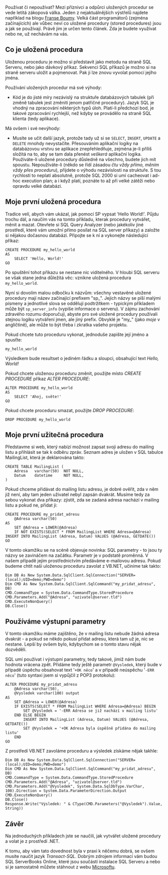 <!-- dcterms:identifier = aspnetcz#15 -->
<!-- dcterms:title = Základy použití uložených procedur v .NET -->
<!-- dcterms:abstract = Používat či nepoužívat? Mezi příznivci a odpůrci uložených procedur se vede letitá zákopová válka. Velká část programátorů (zejména začínajících) ale vůbec neví co uložené procedury (stored procedures) jsou a jak se používají. Právě jim je určen tento článek. Zda je budete využívat nebo ne, už nechávám na vás. -->
<!-- np9:categoryId = 1 -->
<!-- x4w:category = IT -->
<!-- np9:authorId = 1 -->
<!-- np9:authorEmail = michal.valasek@altairis.cz -->
<!-- dcterms:creator = Michal Altair Valášek -->
<!-- dcterms:created = 2005-01-22T00:17:23.627+01:00 -->
<!-- dcterms:date = 2005-01-22T00:17:23.627+01:00 -->

Používat či nepoužívat? Mezi příznivci a odpůrci uložených procedur se vede letitá zákopová válka. Jeden z nejaktuálnějších výstřelů najdete například na blogu [Franse Boumy](http://weblogs.asp.net/fbouma/archive/2003/11/18/38178.aspx). Velká část programátorů (zejména začínajících) ale vůbec neví co uložené procedury (stored procedures) jsou a jak se používají. Právě jim je určen tento článek. Zda je budete využívat nebo ne, už nechávám na vás.

## Co je uložená procedura

Uloženou proceduru je možno si představit jako metodu na straně SQL Serveru, nebo jako dávkový příkaz. Sekvenci SQL příkazů je možno si na straně serveru uložit a pojmenovat. Pak ji lze znovu vyvolat pomocí jejího jména.

Používání uložených procedur má své výhody:

*   Kód je do jisté míry nezávislý na struktuře databázových tabulek (při změně tabulek jest změniti jenom patřičné procedury). 
Jazyk SQL je vhodný na zpracování některých typů úloh. 
Platí-li předchozí bod, je takové zpracování rychlejší, než kdyby se provádělo na straně SQL klienta (tedy aplikace).

Má ovšem i své nevýhody:

*   Musíte se učit další jazyk, protože tady už si se `SELECT`, `INSERT`, `UPDATE` a `DELETE` mnohdy nevystačíte. 
Přesouváním aplikační logiky na databázovou vrstvu se aplikace znepřehledňuje, zejména je-li příliš složitá na to, aby se tam dala přenést *veškerá* aplikační logika. 
Používáte-li uložené procedury důsledně na všechno, budete jich mít spoustu. Nepoužíváte-li (někdo se řídí zásadou *čtu vždy přímo, měním vždy přes proceduru*), přijdete o výhodu nezávislosti na struktuře. 
S tou rychlostí to neplatí absolutně, protože SQL 2000 si umí cacheovat i ad-hoc execution plan; a i když platí, poznáte to až při velké zátěži nebo opravdu velké databázi.

## Moje první uložená procedura

Tradice velí, abych vám ukázal, jak pomocí SP vypsat 'Hello World!'. Půjdu trochu dál, a naučím vás na tomto příkladu, kterak procedury vytvářet, měnit a mazat. Otevřete si SQL Query Analyzer (nebo jakékoliv jiné prostředí, které vám umožní přímo posílat na SQL server příkazy) a založte si nějakou dočasnou databázi. Připojte se k ní a vykonejte následující příkaz:

    CREATE PROCEDURE my_hello_world
    AS
        SELECT 'Hello, World!'
    GO

Po spuštění tohot příkazu se nestane nic viditelného. V hloubi SQL serveru se však stane jedna důležitá věc: vznikne uložená procedura `my_hello_world`.

Nyní si dovolím malou odbočku k názvům: všechny vestavěné uložené procedury mají název začínající prefixem "sp_". Jejich názvy se píší malými písmeny a jednotlivé slova se oddělují podtržítkem - typickým příkladem může být `sp_server_info` (vypíše informace o serveru). V zájmu zachování zdravého rozumu doporučuji, abyste pro své uložené procedury používali stejnou logiku vytváření jmen, ale jiný prefix. Obvyklé je "my_" (jako *moje* v angličtině), ale může to být třeba i zkratka vašeho projektu.

Pokud chcete tuto proceduru vykonat, jednoduše zapište její jméno a spusťte:

    my_hello_world

Výsledkem bude resultset o jediném řádku a sloupci, obsahující text *Hello, World!*

Pokud chcete uloženou proceduru změnit, použijte místo *CREATE PROCEDURE* příkaz *ALTER PROCEDURE*:

    ALTER PROCEDURE my_hello_world
    AS
        SELECT 'Ahoj, světe!'
    GO

Pokud chcete proceduru smazat, použijte *DROP PROCEDURE*:

    DROP PROCEDURE my_hello_world

## Moje první užitečná procedura

Představme si web, který nabízí možnost zapsat svoji adresu do mailing listu a přihlásit se tak k odběru zpráv. Seznam adres je uložen v SQL tabulce MailingList, která je deklarována takto:

    CREATE TABLE MailingList (
        Adresa   varchar(50)  NOT NULL,
        Datum    datetime     NOT NULL,
    )

Pokud chceme přidávat do mailing listu adresu, je dobré ověřit, zda v něm již není, aby tam jeden uživatel nebyl zapsán dvakrát. Musíme tedy za sebou vykonat dva příkazy: zjistit, zda se zadaná adresa nachází v mailing listu a pokud ne, přidat ji:

    CREATE PROCEDURE my_pridat_adresu
        @Adresa varchar(50)
    AS
        SET @Adresa = LOWER(@Adresa)
        IF NOT EXISTS(SELECT * FROM MailingList WHERE Adresa=@Adresa) INSERT INTO MailingList (Adresa, Datum) VALUES (@Adresa, GETDATE())
    GO

V tomto okamžiku se na scéně objevuje novinka: SQL parametry - to jsou ty názvy se zavináčem na začátku. Parametr je v podstatě proměnná. V našem případě jejím prostřednictvím předáváme e-mailovou adresu. Pokud budeme chtít naši uloženou proceduru zavolat z VB.NET, učiníme tak takto:

    Dim DB As New System.Data.SqlClient.SqlConnection("SERVER=(local);UID=demo;PWD=demo")
    Dim CMD As New System.Data.SqlClient.SqlCommand("my_pridat_adresu", DB)
    CMD.CommandType = System.Data.CommandType.StoredProcedure
    CMD.Parameters.Add("@Adresa", "uzivatel@server.tld")
    CMD.ExecuteNonQuery()
    DB.Close()

## Používáme výstupní parametry

V tomto okamžiku máme zajištěno, že v mailing listu nebude žádná adresa dvakrát - a pokud se někdo pokusí přidat adresu, která tam už je, nic se nestane. Lepší by ovšem bylo, kdybychom se o tomto stavu nějak dozvěděli.

SQL umí používat i výstupní parametry, tedy takové, jimiž nám bude hodnota vrácena zpět. Přidáme tedy ještě parametr `@Vysledek`, který bude v případě úspěchu obsahovat text '`+OK něco`' a v případě neúspěchu '`-ERR něco`' (tuto syntaxi jsem si vypůjčil z POP3 protokolu):

    ALTER PROCEDURE my_pridat_adresu
        @Adresa varchar(50),
        @Vysledek varchar(100) output
    AS
        SET @Adresa = LOWER(@Adresa)
        IF EXISTS(SELECT * FROM MailingList WHERE Adresa=@Adresa) BEGIN
            SET @Vysledek = '-ERR Adresa se již nachází v mailing listu'
        END ELSE BEGIN
            INSERT INTO MailingList (Adresa, Datum) VALUES (@Adresa, GETDATE())
            SET @Vysledek = '+OK Adresa byla úspěšně přidána do mailing listu'
        END
    GO

Z prostředí VB.NET zavoláme proceduru a výsledek získáme nějak takhle:

    Dim DB As New System.Data.SqlClient.SqlConnection("SERVER=(local);UID=demo;PWD=demo")
    Dim CMD As New System.Data.SqlClient.SqlCommand("my_pridat_adresu", DB)
    CMD.CommandType = System.Data.CommandType.StoredProcedure
    CMD.Parameters.Add("@Adresa", "uzivatel@server.tld")
    CMD.Parameters.Add("@Vysledek", System.Data.SqlDbType.VarChar, 100).Direction = System.Data.ParameterDirection.Output
    CMD.ExecuteNonQuery()
    DB.Close()
    Response.Write("Výsledek: " & CType(CMD.Parameters("@Vysledek").Value, String))

## Závěr

Na jednoduchých příkladech jste se naučili, jak vytvářet uložené procedury a volat je z prostředí .NET.

K tomu, aby vám tato dovednost byla v praxi k něčemu dobrá, se ovšem musíte naučit jazyk *Transact-SQL*. Dobrým zdrojem informací vám budou SQL ServerBooks Online, které jsou součástí instalace SQL Serveru a nebo si je samostatně můžete stáhnout z webu [Microsoftu](http://www.microsoft.com/sql/techinfo/productdoc/2000/books.asp).